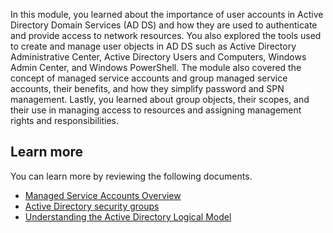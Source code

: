 In this module, you learned about the importance of user accounts in Active Directory Domain Services (AD DS) and how they are used to authenticate and provide access to network resources. You also explored the tools used to create and manage user objects in AD DS such as Active Directory Administrative Center, Active Directory Users and Computers, Windows Admin Center, and Windows PowerShell. The module also covered the concept of managed service accounts and group managed service accounts, their benefits, and how they simplify password and SPN management. Lastly, you learned about group objects, their scopes, and their use in managing access to resources and assigning management rights and responsibilities.

## Learn more

You can learn more by reviewing the following documents.

 -  [Managed Service Accounts Overview](/windows-server/security/group-managed-service-accounts/group-managed-service-accounts-overview)
 -  [Active Directory security groups](/windows-server/identity/ad-ds/manage/understand-security-groups)
 -  [Understanding the Active Directory Logical Model](/windows-server/identity/ad-ds/plan/understanding-the-active-directory-logical-model)
